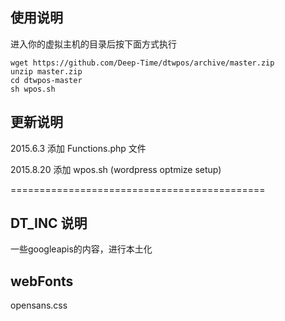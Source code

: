 ## 使用说明
进入你的虚拟主机的目录后按下面方式执行  

    wget https://github.com/Deep-Time/dtwpos/archive/master.zip  
    unzip master.zip  
    cd dtwpos-master  
    sh wpos.sh  
        


## 更新说明

2015.6.3
添加 Functions.php 文件

2015.8.20
添加  wpos.sh (wordpress optmize setup)


============================================

## DT_INC 说明
一些googleapis的内容，进行本土化


## webFonts

opensans.css
